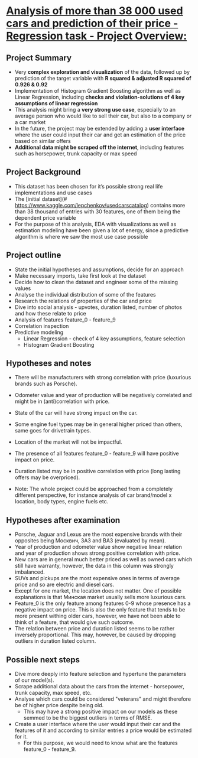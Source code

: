 # [Analysis of more than 38 000 used cars and prediction of their price - Regression task - Project Overview:](https://t-ded.github.io/t-ded-portfolio/projects/used-cars/)

## Project Summary

- Very **complex exploration and visualization** of the data, followed up by prediction of the target variable with **R squared & adjusted R squared of 0.926 & 0.92**
- Implementation of Histogram Gradient Boosting algorithm as well as Linear Regression, including **checks and violation-solutions of 4 key assumptions of linear regression**
- This analysis might bring a **very strong use case**, especially to an average person who would like to sell their car, but also to a company or a car market
- In the future, the project may be extended by adding a **user interface** where the user could input their car and get an estimation of the price based on similar offers
- **Additional data might be scraped off the internet**, including features such as horsepower, trunk capacity or max speed

## Project Background

- This dataset has been chosen for it’s possible strong real life implementations and use cases
- The [initial dataset](# https://www.kaggle.com/lepchenkov/usedcarscatalog) contains more than 38 thousand of entries with 30 features, one of them being the dependent price variable
- For the purpose of this analysis, EDA with visualizations as well as estimation modeling have been given a lot of energy, since a predictive algorithm is where we saw the most use case possible

## Project outline
    
- State the initial hypotheses and assumptions, decide for an approach 
- Make necessary imports, take first look at the dataset
- Decide how to clean the dataset and engineer some of the missing values
- Analyse the individual distribution of some of the features
- Research the relations of properties of the car and price
- Dive into social analysis - upvotes, duration listed, number of photos and how these relate to price
- Analysis of features feature_0 - feature_9
- Correlation inspection
- Predictive modeling
  - Linear Regression - check of 4 key assumptions, feature selection
  - Histogram Gradient Boosting

## Hypotheses and notes

- There will be manufacturers with strong correlation with price (luxurious brands such as Porsche).
- Odometer value and year of production will be negatively correlated and might be in (anti)correlation with price.
- State of the car will have strong impact on the car.
- Some engine fuel types may be in general higher priced than others, same goes for drivetrain types.
- Location of the market will not be impactful.
- The presence of all features feature_0 - feature_9 will have positive impact on price.
- Duration listed may be in positive correlation with price (long lasting offers may be overpriced).
    
- Note: The whole project could be approached from a completely different perspective, for instance analysis of car 
        brand/model x location, body types, engine fuels etc.
        
## Hypotheses after examination

- Porsche, Jaguar and Lexus are the most expensive brands with their opposites being Москвич, 3A3 and BA3 (evaluated by mean).
- Year of production and odometer value show negative linear relation and year of production shows strong positive correlation with price.
- New cars are in general much better priced as well as owned cars which still have warranty, however, the data in this column was strongly imbalanced.
- SUVs and pickups are the most expensive ones in terms of average price and so are electric and diesel cars.
- Except for one market, the location does not matter. One of possible explanations is that Минская market usually sells more luxurious cars.
- Feature_0 is the only feature among features 0-9 whose presence has a negative impact on price. This is also the only feature that tends to be more present withing older cars, however, we have not been able to think of a feature, that would give such outcome.
- The relation between price and duration listed seems to be rather inversely proportional. This may, however, be caused by dropping outliers in duration listed column.

## Possible next steps

- Dive more deeply into feature selection and hypertune the parameters of our model(s).
- Scrape additional data about the cars from the internet - horsepower, trunk capacity, max speed, etc.
- Analyse which cars could be considered "veterans" and might therefore be of higher price despite being old.
   - This may have a strong positive impact on our models as these semmed to be the biggest outliers in terms of RMSE.
- Create a user interface where the user would input their car and the features of it and according to similar entries 
  a price would be estimated for it.
   - For this purpose, we would need to know what are the features feature_0 - feature_9.
